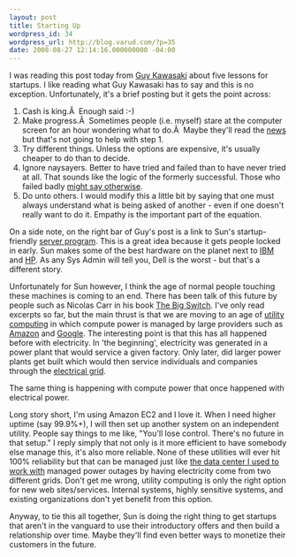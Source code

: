 ```yaml
---
layout: post
title: Starting Up
wordpress_id: 34
wordpress_url: http://blog.varud.com/?p=35
date: 2008-08-27 12:14:16.000000000 -04:00
---
```

I was reading this post today from <a href="http://www.sun.com/solutions/smb/guest.jsp?blog=five_lessons">Guy Kawasaki</a> about five lessons for startups.  I like reading what Guy Kawasaki has to say and this is no exception.  Unfortunately, it's a brief posting but it gets the point across:
<ol>
	<li>Cash is king.Â  Enough said :-)</li>
	<li>Make progress.Â  Sometimes people (i.e. myself) stare at the computer screen for an hour wondering what to do.Â  Maybe they'll read the <a href="http://news.bbc.co.uk">news</a> but that's not going to help with step 1.</li>
	<li>Try different things.  Unless the options are expensive, it's usually cheaper to do than to decide.</li>
	<li>Ignore naysayers.  Better to have tried and failed than to have never tried at all.  That sounds like the logic of the formerly successful.  Those who failed badly <a href="http://en.wikipedia.org/wiki/Franklin%27s_lost_expedition">might say otherwise</a>.  </li>
	<li>Do unto others.  I would modify this a little bit by saying that one must always understand what is being asked of another - even if one doesn't really want to do it.  Empathy is the important part of the equation.</li>
</ol>
On a side note, on the right bar of Guy's post is a link to Sun's startup-friendly <a href="http://www.sun.com/emrkt/startupessentials/index.jsp?intcmp=1934">server program</a>.  This is a great idea because it gets people locked in early.  Sun makes some of the best hardware on the planet next to <a href="http://ibm.com">IBM</a> and <a href="http://hp.com">HP</a>.  As any Sys Admin will tell you, Dell is the worst - but that's a different story.

Unfortunately for Sun however, I think the age of normal people touching these machines is coming to an end.  There has been talk of this future by people such as Nicolas Carr in his book <a href="http://www.nicholasgcarr.com/bigswitch/">The Big Switch</a>.  I've only read excerpts so far, but the main thrust is that we are moving to an age of <a href="http://en.wikipedia.org/wiki/Utility_computing">utility computing</a> in which compute power is managed by large providers such as <a href="http://aws.amazon.com/ec2">Amazon</a> and <a href="http://code.google.com/appengine/">Google</a>.  The interesting point is that this has all happened before with electricity.  In 'the beginning', electricity was generated in a power plant that would service a given factory.  Only later, did larger power plants get built which would then service individuals and companies through the <a href="http://en.wikipedia.org/wiki/Electricity_distribution">electrical grid</a>.

The same thing is happening with compute power that once happened with electrical power.

Long story short, I'm using Amazon EC2 and I love it.  When I need higher uptime (say 99.9%+), I will then set up another system on an independent utility.  People say things to me like, "You'll lose control.  There's no future in that setup."  I reply simply that not only is it more efficient to have somebody else manage this, it's also more reliable.  None of these utilities will ever hit 100% reliability but that can be managed just like <a href="http://www.nyi.net/datacenter.html">the data center I used to work with</a> managed power outages by having electricity come from two different grids.  Don't get me wrong, utility computing is only the right option for new web sites/services.  Internal systems, highly sensitive systems, and existing organizations don't yet benefit from this option.

Anyway, to tie this all together, Sun is doing the right thing to get startups that aren't in the vanguard to use their introductory offers and then build a relationship over time.  Maybe they'll find even better ways to monetize their customers in the future.


</ol>

